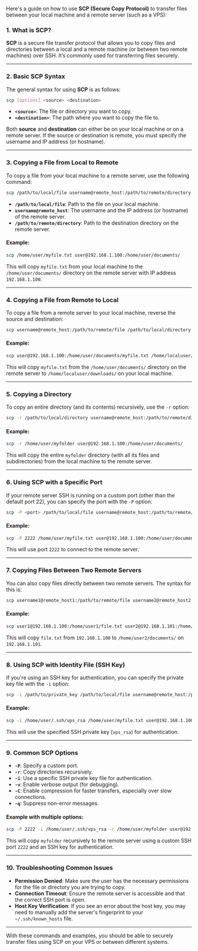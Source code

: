 Here's a guide on how to use **SCP (Secure Copy Protocol)** to transfer files between your local machine and a remote server (such as a VPS):

### 1. **What is SCP?**

**SCP** is a secure file transfer protocol that allows you to copy files and directories between a local and a remote machine (or between two remote machines) over SSH. It’s commonly used for transferring files securely.

---

### 2. **Basic SCP Syntax**

The general syntax for using **SCP** is as follows:

```bash
scp [options] <source> <destination>
```

- **`<source>`**: The file or directory you want to copy.
- **`<destination>`**: The path where you want to copy the file to.

Both **source** and **destination** can either be on your local machine or on a remote server. If the source or destination is remote, you must specify the username and IP address (or hostname).

---

### 3. **Copying a File from Local to Remote**

To copy a file from your local machine to a remote server, use the following command:

```bash
scp /path/to/local/file username@remote_host:/path/to/remote/directory
```

- **`/path/to/local/file`**: Path to the file on your local machine.
- **`username@remote_host`**: The username and the IP address (or hostname) of the remote server.
- **`/path/to/remote/directory`**: Path to the destination directory on the remote server.

#### Example:

```bash
scp /home/user/myfile.txt user@192.168.1.100:/home/user/documents/
```

This will copy `myfile.txt` from your local machine to the `/home/user/documents/` directory on the remote server with IP address `192.168.1.100`.

---

### 4. **Copying a File from Remote to Local**

To copy a file from a remote server to your local machine, reverse the source and destination:

```bash
scp username@remote_host:/path/to/remote/file /path/to/local/directory
```

#### Example:

```bash
scp user@192.168.1.100:/home/user/documents/myfile.txt /home/localuser/downloads/
```

This will copy `myfile.txt` from the `/home/user/documents/` directory on the remote server to `/home/localuser/downloads/` on your local machine.

---

### 5. **Copying a Directory**

To copy an entire directory (and its contents) recursively, use the `-r` option:

```bash
scp -r /path/to/local/directory username@remote_host:/path/to/remote/directory
```

#### Example:

```bash
scp -r /home/user/myfolder user@192.168.1.100:/home/user/documents/
```

This will copy the entire `myfolder` directory (with all its files and subdirectories) from the local machine to the remote server.

---

### 6. **Using SCP with a Specific Port**

If your remote server SSH is running on a custom port (other than the default port 22), you can specify the port with the `-P` option:

```bash
scp -P <port> /path/to/local/file username@remote_host:/path/to/remote/directory
```

#### Example:

```bash
scp -P 2222 /home/user/myfile.txt user@192.168.1.100:/home/user/documents/
```

This will use port `2222` to connect to the remote server.

---

### 7. **Copying Files Between Two Remote Servers**

You can also copy files directly between two remote servers. The syntax for this is:

```bash
scp username1@remote_host1:/path/to/remote/file username2@remote_host2:/path/to/remote/directory
```

#### Example:

```bash
scp user1@192.168.1.100:/home/user1/file.txt user2@192.168.1.101:/home/user2/documents/
```

This will copy `file.txt` from `192.168.1.100` to `/home/user2/documents/` on `192.168.1.101`.

---

### 8. **Using SCP with Identity File (SSH Key)**

If you're using an SSH key for authentication, you can specify the private key file with the `-i` option:

```bash
scp -i /path/to/private_key /path/to/local/file username@remote_host:/path/to/remote/directory
```

#### Example:

```bash
scp -i /home/user/.ssh/vps_rsa /home/user/myfile.txt user@192.168.1.100:/home/user/documents/
```

This will use the specified SSH private key (`vps_rsa`) for authentication.

---

### 9. **Common SCP Options**

- **`-P`**: Specify a custom port.
- **`-r`**: Copy directories recursively.
- **`-i`**: Use a specific SSH private key file for authentication.
- **`-v`**: Enable verbose output (for debugging).
- **`-C`**: Enable compression for faster transfers, especially over slow connections.
- **`-q`**: Suppress non-error messages.

#### Example with multiple options:

```bash
scp -P 2222 -i /home/user/.ssh/vps_rsa -r /home/user/myfolder user@192.168.1.100:/home/user/documents/
```

This will copy `myfolder` recursively to the remote server using a custom SSH port `2222` and an SSH key for authentication.

---

### 10. **Troubleshooting Common Issues**

- **Permission Denied**: Make sure the user has the necessary permissions for the file or directory you are trying to copy.
- **Connection Timeout**: Ensure the remote server is accessible and that the correct SSH port is open.
- **Host Key Verification**: If you see an error about the host key, you may need to manually add the server's fingerprint to your `~/.ssh/known_hosts` file.

---

With these commands and examples, you should be able to securely transfer files using SCP on your VPS or between different systems.